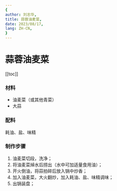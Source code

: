 ```yaml
---
{
author: 刘志华,
title: 蒜蓉油麦菜,
date: 2023/08/17,
lang: ZH-CN,
}
---
```


# 蒜蓉油麦菜

[[toc]]


### 材料
- 油麦菜（或其他青菜）
- 大蒜

### 配料
耗油、盐、味精


### 制作步骤
1. 油麦菜切段，洗净；
2. 将油麦菜焯水后捞出（水中可加适量食用油）；
3. 开火倒油，将蒜拍碎后放入锅中炒香；
4. 加入油麦菜，大火翻炒，加入耗油、盐、味精调味；
5. 出锅装盘；

